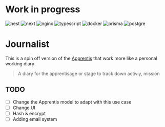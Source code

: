 # Work in progress

![nest](https://img.shields.io/badge/nestjs-E0234E?style=for-the-badge&logo=nestjs&logoColor=white)
![next](https://img.shields.io/badge/next%20js-000000?style=for-the-badge&logo=nextdotjs&logoColor=white)
![nginx](https://img.shields.io/badge/Nginx-009639?style=for-the-badge&logo=nginx&logoColor=white)
![typescript](https://img.shields.io/badge/TypeScript-007ACC?style=for-the-badge&logo=typescript&logoColor=white)
![docker](https://img.shields.io/badge/Docker-2CA5E0?style=for-the-badge&logo=docker&logoColor=white)
![prisma](https://img.shields.io/badge/Prisma-3982CE?style=for-the-badge&logo=Prisma&logoColor=white)
![postgre](https://img.shields.io/badge/PostgreSQL-316192?style=for-the-badge&logo=postgresql&logoColor=white)
# Journalist
This is a spin off version of the [Apprentis](https://github.com/UNtergas/Apprentis) that work more like a personal working diary


> A diary for the apprentisage or stage to track down activiy, mission 


## TODO
- [ ] Change the Apprentis model to adapt with this use case
- [ ] Change UI
- [ ] Hash & encrypt 
- [ ] Adding email system